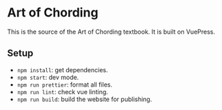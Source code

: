 # Art of Chording

This is the source of the Art of Chording textbook. It is built on VuePress.

## Setup

- `npm install`: get dependencies.
- `npm start`: dev mode.
- `npm run prettier`: format all files.
- `npm run lint`: check vue linting.
- `npm run build`: build the website for publishing.


